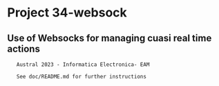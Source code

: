#   Project 34-websock

##  Use of Websocks for managing cuasi real time actions

       Austral 2023 - Informatica Electronica- EAM

       See doc/README.md for further instructions


